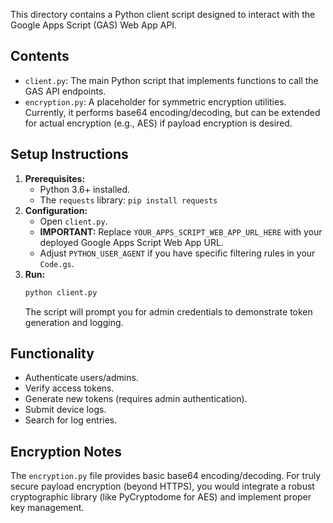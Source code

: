 
This directory contains a Python client script designed to interact with the Google Apps Script (GAS) Web App API.

## Contents

-   `client.py`: The main Python script that implements functions to call the GAS API endpoints.
-   `encryption.py`: A placeholder for symmetric encryption utilities. Currently, it performs base64 encoding/decoding, but can be extended for actual encryption (e.g., AES) if payload encryption is desired.

## Setup Instructions

1.  **Prerequisites:**
    -   Python 3.6+ installed.
    -   The `requests` library: `pip install requests`
2.  **Configuration:**
    -   Open `client.py`.
    -   **IMPORTANT:** Replace `YOUR_APPS_SCRIPT_WEB_APP_URL_HERE` with your deployed Google Apps Script Web App URL.
    -   Adjust `PYTHON_USER_AGENT` if you have specific filtering rules in your `Code.gs`.
3.  **Run:**
    ```bash
    python client.py
    ```
    The script will prompt you for admin credentials to demonstrate token generation and logging.

## Functionality

-   Authenticate users/admins.
-   Verify access tokens.
-   Generate new tokens (requires admin authentication).
-   Submit device logs.
-   Search for log entries.

## Encryption Notes

The `encryption.py` file provides basic base64 encoding/decoding. For truly secure payload encryption (beyond HTTPS), you would integrate a robust cryptographic library (like PyCryptodome for AES) and implement proper key management.

